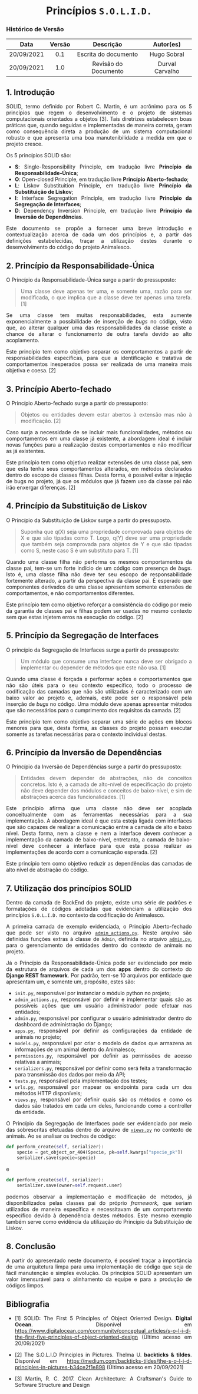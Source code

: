 # <center> Princípios `S.O.L.I.D.`

### Histórico de Versão
|    Data    | Versão | Descrição            | Autor(es)       |
| :--------: | :----: | :------------------: | :-------------: |
| 20/09/2021 |  0.1   | Escrita do documento | Hugo Sobral |
| 20/09/2021 |  1.0   | Revisão do Documento | Durval Carvalho |


<div align="justify">

## 1. Introdução

SOLID, termo definido por Robert C. Martin, é um acrônimo para os 5 princípios que regem o desenvolvimento e o projeto de sistemas computacionais orientados a objetos [3]. Tais diretrizes estabelecem boas práticas que, quando seguidas e implementadas de maneira correta, geram como consequência direta a produção de um sistema computacional robusto e que apresenta uma boa manutenibilidade a medida em que o projeto cresce.

Os 5 princípios SOLID são:

- **S**: Single-Responsibility Principle, em tradução livre **Princípio da Responsabilidade-Única**;
- **O**: Open-closed Principle, em tradução livre **Princípio Aberto-fechado**;
- **L**: Liskov Substituition Principle, em tradução livre **Princípio da Substituição de Liskov**;
- **I**: Interface Segregation Principle, em tradução livre **Princípio da Segregação de Interfaces**;
- **D**: Dependency Inversion Principle, em tradução livre **Princípio da Inversão de Dependências**.

Este documento se propõe a fornecer uma breve introdução e contextualização acerca de cada um dos princípios e, a partir das definições estabelecidas, traçar a utilização destes durante o desenvolvimento do código do projeto Animalesco.


## 2. Princípio da Responsabilidade-Única

O Princípio da Responsabilidade-Única surge a partir do pressuposto:

> Uma classe deve apenas ter uma, e somente uma, razão para ser modificada, o que implica que a classe deve ter apenas uma tarefa. [1]

Se uma classe tem muitas responsabilidades, esta aumente exponencialmente a possibilidade de inserção de *bugs* no código, visto que, ao alterar qualquer uma das responsabilidades da classe existe a chance de alterar o funcionamento de outra tarefa devido ao alto acoplamento.

Este princípio tem como objetivo separar os comportamentos a partir de responsabilidades específicas, para que a identificação e tratativa de comportamentos inesperados possa ser realizada de uma maneira mais objetiva e coesa. [2]


## 3. Princípio Aberto-fechado

O Princípio Aberto-fechado surge a partir do pressuposto:

> Objetos ou entidades devem estar abertos à extensão mas não à modificação. [2]

Caso surja a necessidade de se incluir mais funcionalidades, métodos ou comportamentos em uma classe já existente, a abordagem ideal é incluir novas funções para a realização destes comportamentos e não modificar as já existentes.

Este princípio tem como objetivo realizar extensões de uma classe pai, sem que esta tenha seus comportamentos alterados, em métodos declarados dentro do escopo de classes filhas. Desta forma, é possível evitar a injeção de bugs no projeto, já que os módulos que já fazem uso da classe pai não irão enxergar diferenças. [2]

## 4. Princípio da Substituição de Liskov

O Princípio da Substituição de Liskov surge a partir do pressuposto.

> Suponha que q(X) seja uma propriedade comprovada para objetos de X e que são tipadas como T. Logo, q(Y) deve ser uma propriedade que também seja comprovada para objetos de Y e que são tipadas como S, neste caso S é um substituto para T. [1]

Quando uma classe filha não performa os mesmos comportamentos da classe pai, tem-se um forte indício de um código com presença de *bugs*. Isto é, uma classe filha não deve ter seu escopo de responsabilidade fortemente alterado, a partir da perspectiva da classe pai. É esperado que componentes derivados de uma classe apresentem somente extensões de comportamentos, e não comportamentos diferentes.

Este princípio tem como objetivo reforçar a consistência do código por meio da garantia de classes pai e filhas podem ser usadas no mesmo contexto sem que estas injetem erros na execução do código. [2]


## 5. Princípio da Segregação de Interfaces

O princípio da Segregação de Interfaces surge a partir do pressuposto:

> Um módulo que consume uma interface nunca deve ser obrigado a implementar ou depender de métodos que este não usa. [1]

Quando uma classe é forçada a performar ações e comportamentos que não são úteis para o seu contexto específico, todo o processo de codificação das camadas que não são utilizadas é caracterizado com um baixo valor ao projeto e, ademais, este pode ser o responsável pela inserção de *bugs* no código. Uma módulo deve apenas apresentar métodos que são necessários para o cumprimento dos requisitos da camada. [2]

Este princípio tem como objetivo separar uma série de ações em blocos menores para que, desta forma, as classes do projeto possam executar somente as tarefas necessárias para o contexto individual destas.


## 6. Princípio da Inversão de Dependências

O Princípio da Inversão de Dependências surge a partir do pressuposto:

> Entidades devem depender de abstrações, não de conceitos concretos. Isto é, a camada de alto-nível de especificação do projeto não deve depender dos módulos e conceitos de baixo-nível, e sim de abstrações acerca das funcionalidades. [1]

Este princípio afirma que uma classe não deve ser acoplada conceitualmente com as ferramentas necessárias para a sua implementação. A abordagem ideal é que esta esteja ligada com interfaces que são capazes de realizar a comunicação entre a camada de alto e baixo nível. Desta forma, nem a classe e nem a interface devem conhecer a implementação da camada de baixo-nível, entretanto, a camada de baixo-nível deve conhecer a interface para que esta possa realizar as implementações de acordo com a comunicação esperada. [2]

Este princípio tem como objetivo reduzir as dependências das camadas de alto nível de abstração do código.


## 7. Utilização dos princípios SOLID

Dentro da camada de BackEnd do projeto, existe uma série de padrões e formatações de códigos adotadas que evidenciam a utilização dos princípios ```S.O.L.I.D.``` no contexto da codificação do Animalesco.

A primeira camada de exemplo evidenciada, o Princípio Aberto-fechado que pode ser visto no arquivo [```admin_actions.py```](https://github.com/UnBArqDsw2021-1/2021.1_G01_Animalesco_BackEnd/blob/7a867adc46330703bdaf42d41493b65e8e197430/src/animals/admin_actions.py#L3). Neste arquivo são definidas funções extras à classe de ```Admin```, definida no arquivo [```admin.py```](https://github.com/UnBArqDsw2021-1/2021.1_G01_Animalesco_BackEnd/blob/main/src/animals/admin.py), para o gerenciamento de entidades dentro do contexto de animais no projeto.

Já o Princípio da Responsabilidade-Única pode ser evidenciado por meio da estrutura de arquivos de cada um dos **apps** dentro do contexto do **Django REST framework**. Por padrão, tem-se 10 arquivos por entidade que apresentam um, e somente um, propósito, estes são:

- ```init.py```, responsável por instanciar o módulo python no projeto;
- ```admin_actions.py```, responsável por definir e implementar quais são as possíveis ações que um usuário administrador pode efetuar nas entidades;
- ```admin.py```, responsável por configurar o usuário administrador dentro do dashboard de administração do Django;
- ```apps.py```, responsável por definir as configurações da entidade de animais no projeto;
- ```models.py```, responsável por criar o modelo de dados que armazena as informações de um animal dentro do Animalesco;
- ```permissions.py```, responsável por definir as permissões de acesso relativas a animais;
- ```serializers.py```, responsável por definir como será feita a transformação para transmissão dos dados por meio da API;
- ```tests.py```, responsável pela implementação dos testes;
- ```urls.py```, responsável por mapear os endpoints para cada um dos métodos HTTP disponíveis;
- ```views.py```, responsável por definir quais são os métodos e como os dados são tratados em cada um deles, funcionando como a controller da entidade.

O Princípio da Segregação de Interfaces pode ser evidenciado por meio das sobrescritas efetuadas dentro do arquivo de [```views.py```](https://github.com/UnBArqDsw2021-1/2021.1_G01_Animalesco_BackEnd/blob/main/src/animals/views.py) no contexto de animais. Ao se analisar os trechos de código:

```python
def perform_create(self, serializer):
    specie = get_object_or_404(Specie, pk=self.kwargs["specie_pk"])
    serializer.save(specie=specie)
```

e

```python
def perform_create(self, serializer):
    serializer.save(owner=self.request.user)
```

podemos observar a implementação e modificação de métodos, já disponibilizados pelas classes pai do próprio *framework*, que seriam utilizados de maneira específica e necessitavam de um comportamento específico devido à dependência destes métodos. Este mesmo exemplo também serve como evidência da utilização do Princípio da Substituição de Liskov.

## 8. Conclusão

A partir do apresentado neste documento, é possível traçar a importância de uma arquitetura limpa para uma implementação de código que seja de fácil manutenção e simples evolução. Os princípios SOLID apresentam um valor imensurável para o alinhamento da equipe e para a produção de códigos limpos.


## Bibliografia

- [1] SOLID: The First 5 Principles of Object Oriented Design. **Digital Ocean**. Disponível em <https://www.digitalocean.com/community/conceptual_articles/s-o-l-i-d-the-first-five-principles-of-object-oriented-design> (Último acesso em 20/09/2021)

- [2] The S.O.L.I.D Principles in Pictures. Thelma U. **backticks & tildes**. Disponível em <https://medium.com/backticks-tildes/the-s-o-l-i-d-principles-in-pictures-b34ce2f1e898> (Último acesso em 20/09/2021)

- [3] Martin, R. C. 2017. Clean Architecture: A Craftsman's Guide to Software Structure and Design
</div>
